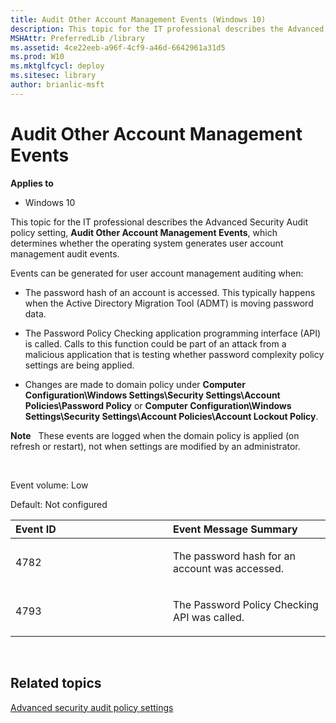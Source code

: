 ```yaml
---
title: Audit Other Account Management Events (Windows 10)
description: This topic for the IT professional describes the Advanced Security Audit policy setting Audit Other Account Management Events which determines whether the operating system generates user account management audit events.
MSHAttr: PreferredLib /library
ms.assetid: 4ce22eeb-a96f-4cf9-a46d-6642961a31d5
ms.prod: W10
ms.mktglfcycl: deploy
ms.sitesec: library
author: brianlic-msft
---
```


# Audit Other Account Management Events


**Applies to**

-   Windows 10

This topic for the IT professional describes the Advanced Security Audit policy setting, **Audit Other Account Management Events**, which determines whether the operating system generates user account management audit events.

Events can be generated for user account management auditing when:

-   The password hash of an account is accessed. This typically happens when the Active Directory Migration Tool (ADMT) is moving password data.

-   The Password Policy Checking application programming interface (API) is called. Calls to this function could be part of an attack from a malicious application that is testing whether password complexity policy settings are being applied.

-   Changes are made to domain policy under **Computer Configuration\\Windows Settings\\Security Settings\\Account Policies\\Password Policy** or **Computer Configuration\\Windows Settings\\Security Settings\\Account Policies\\Account Lockout Policy**.

**Note**  
These events are logged when the domain policy is applied (on refresh or restart), not when settings are modified by an administrator.

 

Event volume: Low

Default: Not configured

<table>
<colgroup>
<col width="50%" />
<col width="50%" />
</colgroup>
<thead>
<tr class="header">
<th align="left">Event ID</th>
<th align="left">Event Message Summary</th>
</tr>
</thead>
<tbody>
<tr class="odd">
<td align="left"><p>4782</p></td>
<td align="left"><p>The password hash for an account was accessed.</p></td>
</tr>
<tr class="even">
<td align="left"><p>4793</p></td>
<td align="left"><p>The Password Policy Checking API was called.</p></td>
</tr>
</tbody>
</table>

 

## Related topics


[Advanced security audit policy settings](advanced-security-audit-policy-settings.md)

 

 





